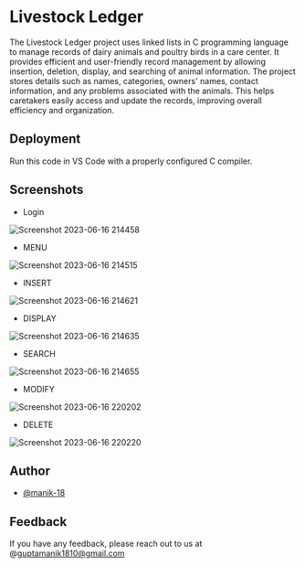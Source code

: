 # Livestock Ledger

The Livestock Ledger project uses linked lists in C programming language to manage records of dairy animals and poultry birds in a care center. It provides efficient and user-friendly record management by allowing insertion, deletion, display, and searching of animal information. The project stores details such as names, categories, owners' names, contact information, and any problems associated with the animals. This helps caretakers easily access and update the records, improving overall efficiency and organization.

## Deployment

Run this code in VS Code with a properly configured C compiler.

## Screenshots

- Login

![Screenshot 2023-06-16 214458](https://github.com/manik-18/Livestock-Ledger/assets/102967918/3855dc6a-4a7e-49e9-8b75-793585bfae83)

- MENU

![Screenshot 2023-06-16 214515](https://github.com/manik-18/Livestock-Ledger/assets/102967918/75d7caa3-0e8d-433e-96fc-f3edec67c405)

- INSERT

![Screenshot 2023-06-16 214621](https://github.com/manik-18/Livestock-Ledger/assets/102967918/c72f46cd-8ecb-48f7-9a35-ea29dd4010a1)

- DISPLAY

![Screenshot 2023-06-16 214635](https://github.com/manik-18/Livestock-Ledger/assets/102967918/ca78b3d3-6cd5-48b0-8f5a-f555520a5778)

- SEARCH

![Screenshot 2023-06-16 214655](https://github.com/manik-18/Livestock-Ledger/assets/102967918/f4df4d7b-ffe5-42a8-b9d4-a524de98499c)

- MODIFY

![Screenshot 2023-06-16 220202](https://github.com/manik-18/Livestock-Ledger/assets/102967918/5283e4cf-cf50-411a-a936-00f53d840240)

- DELETE

![Screenshot 2023-06-16 220220](https://github.com/manik-18/Livestock-Ledger/assets/102967918/3caca75b-acf2-4c6e-9e0a-6d48606456c1)

## Author

- [@manik-18](https://github.com/manik-18)

## Feedback

If you have any feedback, please reach out to us at @guptamanik1810@gmail.com









